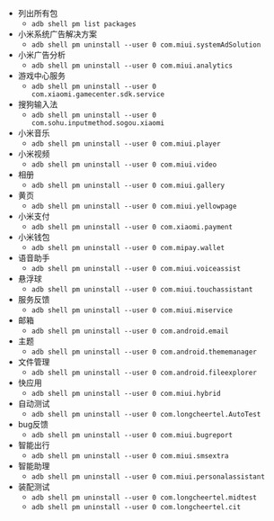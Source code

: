 
- 列出所有包
  - `adb shell pm list packages`
- 小米系统广告解决方案
    - `adb shell pm uninstall --user 0 com.miui.systemAdSolution`
- 小米广告分析
    - `adb shell pm uninstall --user 0 com.miui.analytics`
- 游戏中心服务
    - `adb shell pm uninstall --user 0 com.xiaomi.gamecenter.sdk.service`
- 搜狗输入法
    - `adb shell pm uninstall --user 0 com.sohu.inputmethod.sogou.xiaomi`
- 小米音乐
    - `adb shell pm uninstall --user 0 com.miui.player`
- 小米视频
    - `adb shell pm uninstall --user 0 com.miui.video`
- 相册
    - `adb shell pm uninstall --user 0 com.miui.gallery`
- 黄页
    - `adb shell pm uninstall --user 0 com.miui.yellowpage`
- 小米支付
    - `adb shell pm uninstall --user 0 com.xiaomi.payment`
- 小米钱包
    - `adb shell pm uninstall --user 0 com.mipay.wallet`
- 语音助手
    - `adb shell pm uninstall --user 0 com.miui.voiceassist`
- 悬浮球
    - `adb shell pm uninstall --user 0 com.miui.touchassistant`
- 服务反馈
    - `adb shell pm uninstall --user 0 com.miui.miservice`
- 邮箱
    - `adb shell pm uninstall --user 0 com.android.email`
- 主题
    - `adb shell pm uninstall --user 0 com.android.thememanager`
- 文件管理
    - `adb shell pm uninstall --user 0 com.android.fileexplorer`
- 快应用
    - `adb shell pm uninstall --user 0 com.miui.hybrid`
- 自动测试
    - `adb shell pm uninstall --user 0 com.longcheertel.AutoTest`
- bug反馈
    - `adb shell pm uninstall --user 0 com.miui.bugreport`
- 智能出行
    - `adb shell pm uninstall --user 0 com.miui.smsextra`
- 智能助理
    - `adb shell pm uninstall --user 0 com.miui.personalassistant`
- 装配测试
    - `adb shell pm uninstall --user 0 com.longcheertel.midtest`
    - `adb shell pm uninstall --user 0 com.longcheertel.cit`